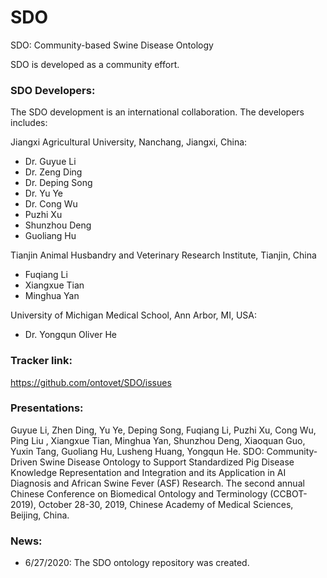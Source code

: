 # SDO
SDO: Community-based Swine Disease Ontology

SDO is developed as a community effort. 


### SDO Developers:
The SDO development is an international collaboration. The developers includes:

Jiangxi Agricultural University, Nanchang, Jiangxi, China: 
- Dr. Guyue Li
- Dr. Zeng Ding
- Dr. Deping Song
- Dr. Yu Ye
- Dr. Cong Wu
- Puzhi Xu
- Shunzhou Deng
- Guoliang Hu

Tianjin Animal Husbandry and Veterinary Research Institute, Tianjin, China
- Fuqiang Li 
- Xiangxue Tian
- Minghua Yan

University of Michigan Medical School, Ann Arbor, MI, USA: 
- Dr. Yongqun Oliver He


### Tracker link:  
https://github.com/ontovet/SDO/issues

### Presentations:
Guyue Li, Zhen Ding, Yu Ye, Deping Song, Fuqiang Li, Puzhi Xu, Cong Wu, Ping Liu , Xiangxue Tian, Minghua Yan, Shunzhou Deng, Xiaoquan Guo, Yuxin Tang, Guoliang Hu, Lusheng Huang, Yongqun He. SDO: Community-Driven Swine Disease Ontology to Support Standardized Pig Disease Knowledge Representation and Integration and its Application in AI Diagnosis and African Swine Fever (ASF) Research. The second annual Chinese Conference on Biomedical Ontology and Terminology (CCBOT-2019), October 28-30, 2019, Chinese Academy of Medical Sciences, Beijing, China. 

### News: 
- 6/27/2020: The SDO ontology repository was created. 
